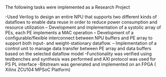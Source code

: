 The following tasks were implemented as a Research Project

-Used Verilog to design an entire NPU that supports two different kinds of dataflows to enable data reuse in order to reduce power
consumption and resource utilization
– Development and implementation of a systolic array of PEs, each PE implements a MAC
operation
– Development of a configurable/flexible interconnect between NPU buffers and PE array
to support both input- and weight-stationary dataflow.
– Implementation of a control unit to manage data transfer between PE array and data
buffers based on the selected dataflow model
-Functionality was verified using testbenches and synthesis was performed and AXI protocol was used for PS PL interface
-Bitstream was generated and implemented on an FPGA ( Xilinx ZCU104 MPSoC Platform)
